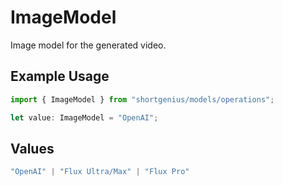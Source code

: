 # ImageModel

Image model for the generated video.

## Example Usage

```typescript
import { ImageModel } from "shortgenius/models/operations";

let value: ImageModel = "OpenAI";
```

## Values

```typescript
"OpenAI" | "Flux Ultra/Max" | "Flux Pro"
```